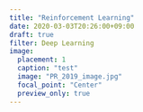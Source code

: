 ```yaml
---
title: "Reinforcement Learning"
date: 2020-03-03T20:26:00+09:00
draft: true
filter: Deep Learning
image:
  placement: 1
  caption: "test"
  image: "PR_2019_image.jpg"
  focal_point: "Center"
  preview_only: true
---
```


